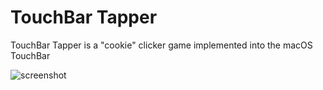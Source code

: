 # TouchBar Tapper

TouchBar Tapper is a "cookie" clicker game implemented into the macOS TouchBar

![screenshot](https://i.imgur.com/hsQW409.png)